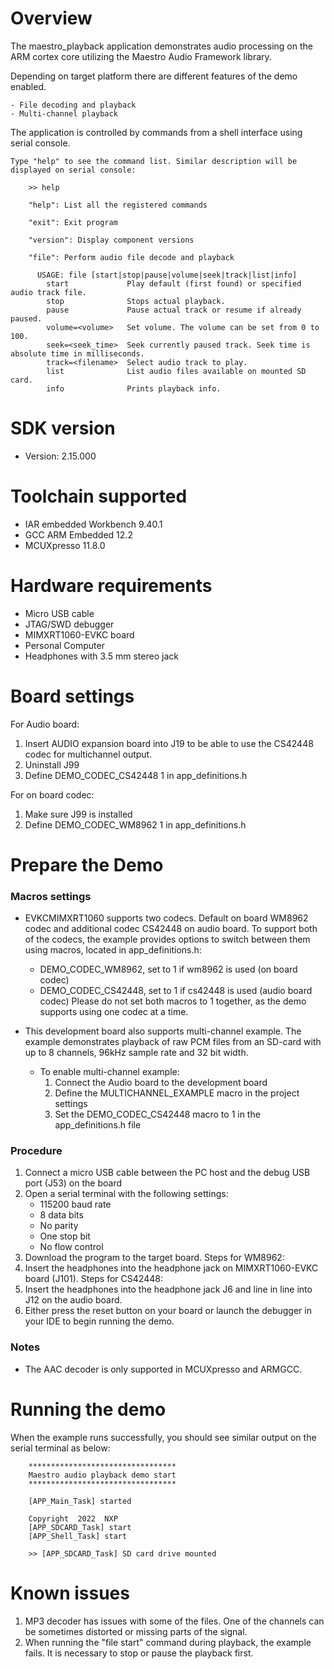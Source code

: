Overview
========
The maestro_playback application demonstrates audio processing on the ARM cortex core
utilizing the Maestro Audio Framework library.

Depending on target platform there are different features of the demo enabled.

    - File decoding and playback
    - Multi-channel playback

The application is controlled by commands from a shell interface using serial console.

```
Type "help" to see the command list. Similar description will be displayed on serial console:

    >> help

    "help": List all the registered commands

    "exit": Exit program

    "version": Display component versions

    "file": Perform audio file decode and playback

      USAGE: file [start|stop|pause|volume|seek|track|list|info]
        start             Play default (first found) or specified audio track file.
        stop              Stops actual playback.
        pause             Pause actual track or resume if already paused.
        volume=<volume>   Set volume. The volume can be set from 0 to 100.
        seek=<seek_time>  Seek currently paused track. Seek time is absolute time in milliseconds.
        track=<filename>  Select audio track to play.
        list              List audio files available on mounted SD card.
        info              Prints playback info.
```


SDK version
===========
- Version: 2.15.000

Toolchain supported
===================
- IAR embedded Workbench  9.40.1
- GCC ARM Embedded  12.2
- MCUXpresso  11.8.0

Hardware requirements
=====================
- Micro USB cable
- JTAG/SWD debugger
- MIMXRT1060-EVKC board
- Personal Computer
- Headphones with 3.5 mm stereo jack

Board settings
==============
For Audio board:
1. Insert AUDIO expansion board into J19 to be able to use the CS42448 codec for multichannel
   output.
2. Uninstall J99
3. Define DEMO_CODEC_CS42448 1 in app_definitions.h

For on board codec:
1. Make sure J99 is installed
2. Define DEMO_CODEC_WM8962 1 in app_definitions.h

Prepare the Demo
================
### Macros settings
- EVKCMIMXRT1060 supports two codecs. Default on board WM8962 codec and additional
codec CS42448 on audio board. To support both of the codecs, the example provides options
to switch between them using macros, located in app_definitions.h:
    - DEMO_CODEC_WM8962, set to 1 if wm8962 is used (on board codec)
    - DEMO_CODEC_CS42448, set to 1 if cs42448 is used (audio board codec)
    Please do not set both macros to 1 together, as the demo supports using one codec at a time.

- This development board also supports multi-channel example. The example demonstrates playback
  of raw PCM files from an SD-card with up to 8 channels, 96kHz sample rate and 32 bit width.
    - To enable multi-channel example:
        1. Connect the Audio board to the development board
        2. Define the MULTICHANNEL_EXAMPLE macro in the project settings
        3. Set the DEMO_CODEC_CS42448 macro to 1 in the app_definitions.h file

### Procedure
1. Connect a micro USB cable between the PC host and the debug USB port (J53) on the board
2. Open a serial terminal with the following settings:
    - 115200 baud rate
    - 8 data bits
    - No parity
    - One stop bit
    - No flow control
3. Download the program to the target board.
Steps for WM8962:
4. Insert the headphones into the headphone jack on MIMXRT1060-EVKC board (J101).
Steps for CS42448:
4. Insert the headphones into the headphone jack J6 and line in line into J12 on the audio board.
5. Either press the reset button on your board or launch the debugger in your IDE to begin
   running the demo.

### Notes
- The AAC decoder is only supported in MCUXpresso and ARMGCC.

Running the demo
================
When the example runs successfully, you should see similar output on the serial
terminal as below:
```
    *********************************
    Maestro audio playback demo start
    *********************************

    [APP_Main_Task] started

    Copyright  2022  NXP
    [APP_SDCARD_Task] start
    [APP_Shell_Task] start

    >> [APP_SDCARD_Task] SD card drive mounted
```

# Known issues
1. MP3 decoder has issues with some of the files. One of the channels can be sometimes
   distorted or missing parts of the signal.
2. When running the "file start" command during playback, the example fails. It is necessary to stop or pause the playback first.

